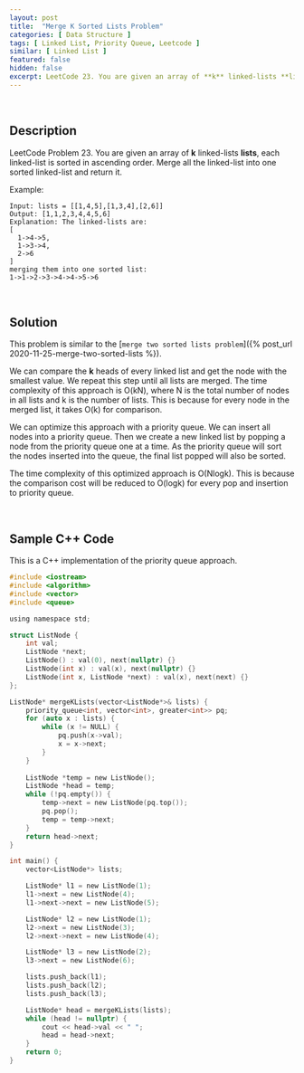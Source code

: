 ```yaml
---
layout: post
title:  "Merge K Sorted Lists Problem"
categories: [ Data Structure ]
tags: [ Linked List, Priority Queue, Leetcode ]
similar: [ Linked List ]
featured: false
hidden: false
excerpt: LeetCode 23. You are given an array of **k** linked-lists **lists**, each linked-list is sorted in ascending order.
---
```


<br />

## Description

LeetCode Problem 23. You are given an array of **k** linked-lists **lists**, each linked-list is sorted in ascending order. Merge all the linked-list into one sorted linked-list and return it.


Example: 
```
Input: lists = [[1,4,5],[1,3,4],[2,6]]
Output: [1,1,2,3,4,4,5,6]
Explanation: The linked-lists are:
[
  1->4->5,
  1->3->4,
  2->6
]
merging them into one sorted list:
1->1->2->3->4->4->5->6
```

<br />

## Solution

This problem is similar to the [`merge two sorted lists problem`]({% post_url 2020-11-25-merge-two-sorted-lists %}).

We can compare the **k** heads of every linked list and get the node with the smallest value. We repeat this step until all lists are merged. The time complexity of this approach is O(kN), where N is the total number of nodes in all lists and k is the number of lists. This is because for every node in the merged list, it takes O(k) for comparison.

We can optimize this approach with a priority queue. We can insert all nodes into a priority queue. Then we create a new linked list by popping a node from the priority queue one at a time. As the priority queue will sort the nodes inserted into the queue, the final list popped will also be sorted.


The time complexity of this optimized approach is O(Nlogk). This is because the comparison cost will be reduced to O(logk) for every pop and insertion to priority queue.


<br />

## Sample C++ Code

This is a C++ implementation of the priority queue approach.

```c
#include <iostream>
#include <algorithm>
#include <vector>
#include <queue>

using namespace std;

struct ListNode {
    int val;
    ListNode *next;
    ListNode() : val(0), next(nullptr) {}
    ListNode(int x) : val(x), next(nullptr) {}
    ListNode(int x, ListNode *next) : val(x), next(next) {}
};

ListNode* mergeKLists(vector<ListNode*>& lists) {
    priority_queue<int, vector<int>, greater<int>> pq;
    for (auto x : lists) {
        while (x != NULL) {
            pq.push(x->val);
            x = x->next;
        }
    }
    
    ListNode *temp = new ListNode();
    ListNode *head = temp;
    while (!pq.empty()) {
        temp->next = new ListNode(pq.top());
        pq.pop();
        temp = temp->next;
    }
    return head->next;
}

int main() {
    vector<ListNode*> lists;

    ListNode* l1 = new ListNode(1);
    l1->next = new ListNode(4);
    l1->next->next = new ListNode(5);

    ListNode* l2 = new ListNode(1);
    l2->next = new ListNode(3);
    l2->next->next = new ListNode(4);

    ListNode* l3 = new ListNode(2);
    l3->next = new ListNode(6);

    lists.push_back(l1);
    lists.push_back(l2);
    lists.push_back(l3);

    ListNode* head = mergeKLists(lists);
    while (head != nullptr) {
        cout << head->val << " ";
        head = head->next;
    }
    return 0;
}
```
